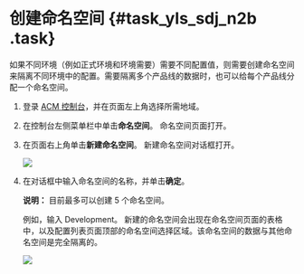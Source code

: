 # 创建命名空间 {#task_yls_sdj_n2b .task}

如果不同环境（例如正式环境和环境需要）需要不同配置值，则需要创建命名空间来隔离不同环境中的配置。需要隔离多个产品线的数据时，也可以给每个产品线分配一个命名空间。

1.  登录 [ACM 控制台](https://acm.console.aliyun.com/)，并在页面左上角选择所需地域。 
2.  在控制台左侧菜单栏中单击**命名空间**。 命名空间页面打开。
3.  在页面右上角单击**新建命名空间**。 新建命名空间对话框打开。

    ![](http://aliware-images.oss-cn-hangzhou.aliyuncs.com/acms/ex_db_create_namespace.png)

4.  在对话框中输入命名空间的名称，并单击**确定**。 

    **说明：** 目前最多可以创建 5 个命名空间。

    例如，输入 Development。 新建的命名空间会出现在命名空间页面的表格中，以及配置列表页面顶部的命名空间选择区域。该命名空间的数据与其他命名空间是完全隔离的。

    ![](http://aliware-images.oss-cn-hangzhou.aliyuncs.com/acms/sc_namespaces.png)


